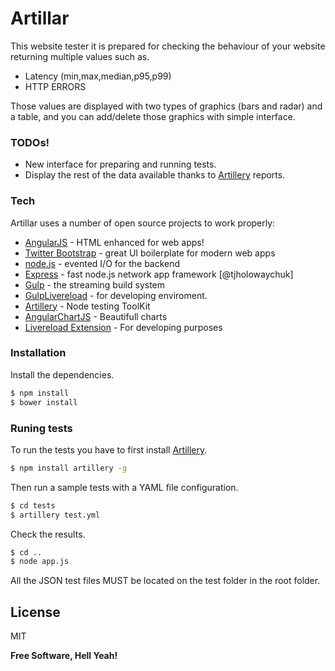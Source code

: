 # Artillar

This website tester it is prepared for checking the behaviour of your website returning multiple values such as.

  - Latency (min,max,median,p95,p99)
  - HTTP ERRORS
  
Those values are displayed with two types of graphics (bars and radar) and a table, and you can add/delete those graphics with simple interface.

### TODOs!
  - New interface for preparing and running tests.
  - Display the rest of the data available thanks to [Artillery] reports.

### Tech

Artillar uses a number of open source projects to work properly:

* [AngularJS] - HTML enhanced for web apps!
* [Twitter Bootstrap] - great UI boilerplate for modern web apps
* [node.js] - evented I/O for the backend
* [Express] - fast node.js network app framework [@tjholowaychuk]
* [Gulp] - the streaming build system
* [GulpLivereload] - for developing enviroment.
* [Artillery] - Node testing ToolKit
* [AngularChartJS] - Beautifull charts
* [Livereload Extension] - For developing purposes

### Installation

Install the dependencies.

```sh
$ npm install
$ bower install
```
### Runing tests
To run the tests you have to first install [Artillery].
```sh
$ npm install artillery -g
```
Then run a sample tests with a YAML file configuration.
```sh
$ cd tests
$ artillery test.yml
```
Check the results.
```sh
$ cd ..
$ node app.js
```
All the JSON test files MUST be located on the test folder in the root folder.

License
----
MIT

**Free Software, Hell Yeah!**

[//]: # (These are reference links used in the body of this note and get stripped out when the markdown processor does its job. There is no need to format nicely because it shouldn't be seen. Thanks SO - http://stackoverflow.com/questions/4823468/store-comments-in-markdown-syntax)


   [dill]: <https://github.com/joemccann/dillinger>
   [git-repo-url]: <https://github.com/joemccann/dillinger.git>
   [john gruber]: <http://daringfireball.net>
   [df1]: <http://daringfireball.net/projects/markdown/>
   [node.js]: <http://nodejs.org>
   [Twitter Bootstrap]: <http://twitter.github.com/bootstrap/>
   [jQuery]: <http://jquery.com>
   [express]: <http://expressjs.com>
   [AngularJS]: <http://angularjs.org>
   [Gulp]: <http://gulpjs.com>
   [GulpLivereload]: <https://github.com/vohof/gulp-livereload>
   [Artillery]: <https://artillery.io/>
   [AngularChartJS]: <http://jtblin.github.io/angular-chart.js/>
   [Livereload Extension]: <http://livereload.com/>
